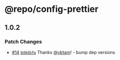 # @repo/config-prettier

## 1.0.2

### Patch Changes

- [#14](https://github.com/tamyikadze/mono-kadze-repo/pull/14) [`0d8dbfe`](https://github.com/tamyikadze/mono-kadze-repo/commit/0d8dbfe7f9c5848bc354450a30cc89d7f3f13f0f) Thanks [@ybtam](https://github.com/ybtam)! - bump dep versions
